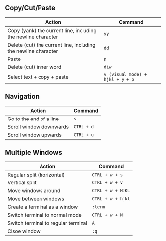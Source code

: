 ## Copy/Cut/Paste

| Action | Command |
| ------ | ------- |
| Copy (yank) the current line, including the newline character |  `yy` | 
| Delete (cut) the current line, including the newline character |  `dd` | 
| Paste |  `p` | 
| Delete (cut) inner word |  `diw` | 
| Select text + copy + paste |  `v (visual mode) + hjkl + y + p` | 

## Navigation
| Action | Command |
| ------ | ------- |
| Go to the end of a line |  `$` | 
| Scroll window downwards |  `CTRL + d` | 
| Scroll window upwards |  `CTRL + u` | 

## Multiple Windows

| Action | Command |
| ------ | ------- |
| Regular split (horizontal) |  `CTRL + w + s` | 
| Vertical split |  `CTRL + w + v` | 
| Move windows around |  `CTRL + w + HJKL` | 
| Move between windows|  `CTRL + w + hjkl` | 
| Create a terminal as a window |  `:term` | 
| Switch terminal to normal mode |  `CTRL + w + N` | 
| Switch terminal to regular terminal |  `A` | 
| Clsoe window |  `:q` | 
